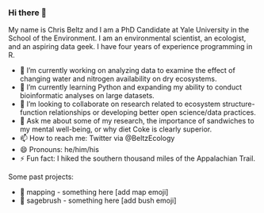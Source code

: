 ### Hi there 👋

My name is Chris Beltz and I am a PhD Candidate at Yale University in the School of the Environment. I am an environmental scientist, an ecologist, and an aspiring data geek. I have four years of experience programming in R.

- 🔭 I’m currently working on analyzing data to examine the effect of changing water and nitrogen availability on dry ecosystems.
- 🌱 I’m currently learning Python and expanding my ability to conduct bioinformatic analyses on large datasets.
- 👯 I’m looking to collaborate on research related to ecosystem structure-function relationships or developing better open science/data practices.
- 💬 Ask me about some of my research, the importance of sandwiches to my mental well-being, or why diet Coke is clearly superior.
- 📫 How to reach me: Twitter via @BeltzEcology
- 😄 Pronouns: he/him/his
- ⚡ Fun fact: I hiked the southern thousand miles of the Appalachian Trail.



Some past projects:

- 🚆 mapping - something here [add map emoji]
- 🚆 sagebrush - something here [add bush emoji]
